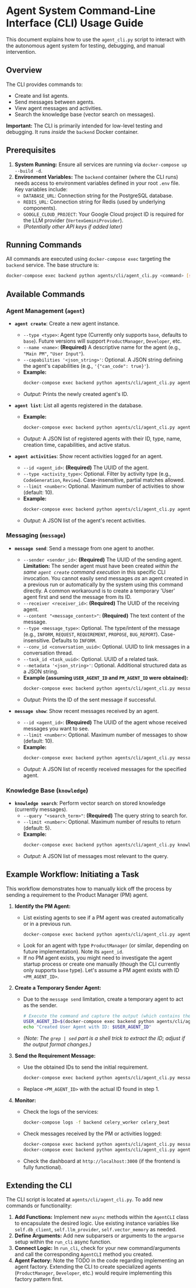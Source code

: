 # Agent System Command-Line Interface (CLI) Usage Guide

This document explains how to use the `agent_cli.py` script to interact with the autonomous agent system for testing, debugging, and manual intervention.

## Overview

The CLI provides commands to:

- Create and list agents.
- Send messages between agents.
- View agent messages and activities.
- Search the knowledge base (vector search on messages).

**Important:** The CLI is primarily intended for low-level testing and debugging. It runs _inside_ the `backend` Docker container.

## Prerequisites

1.  **System Running:** Ensure all services are running via `docker-compose up --build -d`.
2.  **Environment Variables:** The `backend` container (where the CLI runs) needs access to environment variables defined in your root `.env` file. Key variables include:
    - `DATABASE_URL`: Connection string for the PostgreSQL database.
    - `REDIS_URL`: Connection string for Redis (used by underlying components).
    - `GOOGLE_CLOUD_PROJECT`: Your Google Cloud project ID is required for the LLM provider (`VertexGeminiProvider`).
    - _(Potentially other API keys if added later)_

## Running Commands

All commands are executed using `docker-compose exec` targeting the `backend` service. The base structure is:

```bash
docker-compose exec backend python agents/cli/agent_cli.py <command> [subcommand] [options]
```

## Available Commands

### Agent Management (`agent`)

- **`agent create`**: Create a new agent instance.

  - `--type <type>`: Agent type (Currently only supports `base`, defaults to `base`). Future versions will support `ProductManager`, `Developer`, etc.
  - `--name <name>`: **(Required)** A descriptive name for the agent (e.g., `"Main PM"`, `"User Input"`).
  - `--capabilities '<json_string>'`: Optional. A JSON string defining the agent's capabilities (e.g., `'{"can_code": true}'`).
  - **Example:**
    ```bash
    docker-compose exec backend python agents/cli/agent_cli.py agent create --name "Test User Agent" --type base
    ```
  - _Output:_ Prints the newly created agent's ID.

- **`agent list`**: List all agents registered in the database.

  - **Example:**
    ```bash
    docker-compose exec backend python agents/cli/agent_cli.py agent list
    ```
  - _Output:_ A JSON list of registered agents with their ID, type, name, creation time, capabilities, and active status.

- **`agent activities`**: Show recent activities logged for an agent.
  - `--id <agent_id>`: **(Required)** The UUID of the agent.
  - `--type <activity_type>`: Optional. Filter by activity type (e.g., `CodeGeneration`, `Review`). Case-insensitive, partial matches allowed.
  - `--limit <number>`: Optional. Maximum number of activities to show (default: 10).
  - **Example:**
    ```bash
    docker-compose exec backend python agents/cli/agent_cli.py agent activities --id <some_agent_uuid> --limit 5
    ```
  - _Output:_ A JSON list of the agent's recent activities.

### Messaging (`message`)

- **`message send`**: Send a message from one agent to another.

  - `--sender <sender_id>`: **(Required)** The UUID of the sending agent. **Limitation:** The sender agent must have been created _within the same `agent create` command execution_ in this specific CLI invocation. You cannot easily send messages _as_ an agent created in a previous run or automatically by the system using this command directly. A common workaround is to create a temporary 'User' agent first and send the message from its ID.
  - `--receiver <receiver_id>`: **(Required)** The UUID of the receiving agent.
  - `--content "<message_content>"`: **(Required)** The text content of the message.
  - `--type <message_type>`: Optional. The type/intent of the message (e.g., `INFORM`, `REQUEST`, `REQUIREMENT`, `PROPOSE`, `BUG_REPORT`). Case-insensitive. Defaults to `INFORM`.
  - `--conv_id <conversation_uuid>`: Optional. UUID to link messages in a conversation thread.
  - `--task_id <task_uuid>`: Optional. UUID of a related task.
  - `--metadata '<json_string>'`: Optional. Additional structured data as a JSON string.
  - **Example (assuming `USER_AGENT_ID` and `PM_AGENT_ID` were obtained):**
    ```bash
    docker-compose exec backend python agents/cli/agent_cli.py message send --sender <USER_AGENT_ID> --receiver <PM_AGENT_ID> --type REQUIREMENT --content "Initial requirement: Build a simple task list application."
    ```
  - _Output:_ Prints the ID of the sent message if successful.

- **`message show`**: Show recent messages received by an agent.
  - `--id <agent_id>`: **(Required)** The UUID of the agent whose received messages you want to see.
  - `--limit <number>`: Optional. Maximum number of messages to show (default: 10).
  - **Example:**
    ```bash
    docker-compose exec backend python agents/cli/agent_cli.py message show --id <some_agent_uuid> --limit 20
    ```
  - _Output:_ A JSON list of recently received messages for the specified agent.

### Knowledge Base (`knowledge`)

- **`knowledge search`**: Perform vector search on stored knowledge (currently messages).
  - `--query "<search_term>"`: **(Required)** The query string to search for.
  - `--limit <number>`: Optional. Maximum number of results to return (default: 5).
  - **Example:**
    ```bash
    docker-compose exec backend python agents/cli/agent_cli.py knowledge search --query "database schema design"
    ```
  - _Output:_ A JSON list of messages most relevant to the query.

## Example Workflow: Initiating a Task

This workflow demonstrates how to manually kick off the process by sending a requirement to the Product Manager (PM) agent.

1.  **Identify the PM Agent:**

    - List existing agents to see if a PM agent was created automatically or in a previous run.
      ```bash
      docker-compose exec backend python agents/cli/agent_cli.py agent list
      ```
    - Look for an agent with type `ProductManager` (or similar, depending on future implementation). Note its `agent_id`.
    - If no PM agent exists, you might need to investigate the agent startup process or create one manually (though the CLI currently only supports `base` type). Let's assume a PM agent exists with ID `<PM_AGENT_ID>`.

2.  **Create a Temporary Sender Agent:**

    - Due to the `message send` limitation, create a temporary agent to act as the sender.
      ```bash
      # Execute the command and capture the output (which contains the agent ID)
      USER_AGENT_ID=$(docker-compose exec backend python agents/cli/agent_cli.py agent create --name "Manual Input Agent" --type base | grep 'Agent Created: ID =' | sed 's/Agent Created: ID = //')
      echo "Created User Agent with ID: $USER_AGENT_ID"
      ```
    - _(Note: The `grep | sed` part is a shell trick to extract the ID; adjust if the output format changes.)_

3.  **Send the Requirement Message:**

    - Use the obtained IDs to send the initial requirement.
      ```bash
      docker-compose exec backend python agents/cli/agent_cli.py message send --sender "$USER_AGENT_ID" --receiver "<PM_AGENT_ID>" --type REQUIREMENT --content "Please plan the development of a web application for managing personal tasks."
      ```
    - Replace `<PM_AGENT_ID>` with the actual ID found in step 1.

4.  **Monitor:**
    - Check the logs of the services:
      ```bash
      docker-compose logs -f backend celery_worker celery_beat
      ```
    - Check messages received by the PM or activities logged:
      ```bash
      docker-compose exec backend python agents/cli/agent_cli.py message show --id <PM_AGENT_ID>
      docker-compose exec backend python agents/cli/agent_cli.py agent activities --id <PM_AGENT_ID>
      ```
    - Check the dashboard at `http://localhost:3000` (if the frontend is fully functional).

## Extending the CLI

The CLI script is located at `agents/cli/agent_cli.py`. To add new commands or functionality:

1.  **Add Functions:** Implement new `async` methods within the `AgentCLI` class to encapsulate the desired logic. Use existing instance variables like `self.db_client`, `self.llm_provider`, `self.vector_memory` as needed.
2.  **Define Arguments:** Add new subparsers or arguments to the `argparse` setup within the `run_cli` async function.
3.  **Connect Logic:** In `run_cli`, check for your new command/arguments and call the corresponding `AgentCLI` method you created.
4.  **Agent Factory:** Note the TODO in the code regarding implementing an agent factory. Extending the CLI to create specialized agents (`ProductManager`, `Developer`, etc.) would require implementing this factory pattern first.
